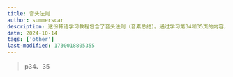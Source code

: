 ```yaml
---
title: 音头法则
author: summerscar
description: 这份韩语学习教程包含了音头法则（音素总结）。通过学习第34和35页的内容，您可以了解韩语中音素的特点和发音规则。这对于初学者来说非常有帮助，有助于正确发音和掌握韩语的基础。这份教程提供了清晰的解释和示例，使学习者能够更好地理解和运用音头法则。
date: 2024-10-14
tags: ['other']
last-modified: 1730018805355
---
```


> p34、35
